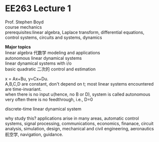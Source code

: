 # EE263 Lecture 1    
Prof. Stephen Boyd     
course mechanics      
prerequisites:linear algebra, Laplace transform, differential equations, control systems, circuits and systems, dynamics    

<b> Major topics  </b>     
linear algebra 代数学 modeling and applications    
autonomous linear dynamical systems  
linear dynamical systems with i/o    
basic quadratic 二次的 control and estimation    

x = Ax+Bu, y=Cx+Du.      
A,B,C,D are constant, don't depend on t; most linear systems encountered are time-invariant.   
when there is no input u(hence, no B or D), system is called autonomous   
very often there is no feedthrough, i.e., D=0     

discrete-time linear dynamical system   

why study this? applications arise in many areas, automatic control systems, signal processing, communications, economics, finanace, circuit analysis, simulation, design, mechanical and civil engineering, aeronautics 航空学, navigation, guidance.    


